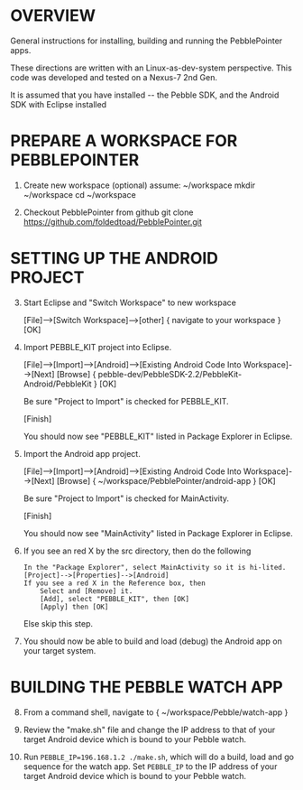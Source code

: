 
OVERVIEW
========
General instructions for installing, building and running
the PebblePointer apps.

These directions are written with an Linux-as-dev-system perspective.
This code was developed and tested on a Nexus-7 2nd Gen.

It is assumed that you have installed --
    the Pebble SDK, and
    the Android SDK with Eclipse installed


PREPARE A WORKSPACE FOR PEBBLEPOINTER
=====================================

1) Create new workspace (optional)  assume: ~/workspace
    mkdir ~/workspace
    cd ~/workspace

2) Checkout PebblePointer from github
    git clone https://github.com/foldedtoad/PebblePointer.git


SETTING UP THE ANDROID PROJECT
==============================

3) Start Eclipse and "Switch Workspace" to new workspace

    [File]-->[Switch Workspace]-->[other]  { navigate to your workspace } [OK]

4) Import PEBBLE_KIT project into Eclipse.

    [File]-->[Import]-->[Android]-->[Existing Android Code Into Workspace]-->[Next]
    [Browse] { pebble-dev/PebbleSDK-2.2/PebbleKit-Android/PebbleKit } [OK]
    
    Be sure "Project to Import" is checked for PEBBLE_KIT.
    
    [Finish]

    You should now see "PEBBLE_KIT" listed in Package Explorer in Eclipse.

5) Import the Android app project.

    [File]-->[Import]-->[Android]-->[Existing Android Code Into Workspace]-->[Next]
    [Browse] { ~/workspace/PebblePointer/android-app } [OK]

    Be sure "Project to Import" is checked for MainActivity.

    [Finish]

    You should now see "MainActivity" listed in Package Explorer in Eclipse.

 6) If you see an red X by the src directory, then do the following

        In the "Package Explorer", select MainActivity so it is hi-lited.
        [Project]-->[Properties]-->[Android]
        If you see a red X in the Reference box, then
            Select and [Remove] it.
            [Add], select "PEBBLE_KIT", then [OK]
            [Apply] then [OK]
    
    Else skip this step.

7) You should now be able to build and load (debug) the Android app on your
   target system.  


BUILDING THE PEBBLE WATCH APP
==============================

8) From a command shell, navigate to { ~/workspace/Pebble/watch-app }

9) Review the "make.sh" file and change the IP address to that 
   of your target Android device which is bound to your Pebble watch.

10) Run `PEBBLE_IP=196.168.1.2 ./make.sh`, which will do a build, load and go sequence
    for the watch app. Set `PEBBLE_IP` to the IP address of your target Android
    device which is bound to your Pebble watch.

